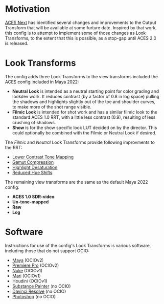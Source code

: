 # Motivation

[ACES Next](https://community.acescentral.com/c/aces-development-acesnext/67) has identified several changes and improvements to the Output Transform that will be available at some furture date. Inspired by that work,  this config is to attempt to implement some of those changes as Look Transforms, to the extent that this is possible, as a stop-gap until ACES 2.0 is released.

# Look Transforms
  
The config adds three Look Transforms to the view transforms included the ACES config included in Maya 2022:

- **Neutral Look**
   is intended as a neutral starting point for color grading and lookdev work. It reduces contrast (by a factor of 0.8 in log space) pulling the shadows and highlights slightly out of the toe and shoulder curves, to make more of the shot range visible. 
- **Filmic Look**
   is intended for shot work and has a similar filmic look to the standard ACES 1.0 RRT, with a little less contrast (0.9), resulting of less crushing of shadows. 
- **Show** is for the show specific look LUT decided on by the director. This could optionally be combined with the Filmic or Neutral Look if desired.

The *Filmic* and *Neutral* Look Transforms provide following improvments to the RRT:
  - [Lower Contrast Tone Mapping](../docs/tonemap.md)
  - [Gamut Compression](../docs/gamut.md)
  - [Highlight Desaturation](../docs/highlight.md)
  - [Reduced Hue Shifts](../docs/chroma.md)
  
The remaining view transforms are the same as the default Maya 2022 config.

- **ACES 1.0 SDR-video**
- **Un-tone-mapped** 
- **Raw** 
- **Log**

# Software

Instructions for use of the config's Look Transforms is various software, including those that do not support OCIO:

- [Maya](../docs/Maya.md) (OCIOv2)
- [Premiere Pro](../docs/Premiere.md) (OCIOv2)
- [Nuke](../docs/Nuke.md) (OCIOv1)
- [Mari](../docs/Mari.md) (OCIOv1)
- Houdini (OCIOv1)
- [Substance Painter](../docs/Substance.md) (no OCIO)
- [Davinci Resolve](../docs/Resolve.md) (no OCIO)
- [Photoshop](../docs/Photoshop_v2.md) (no OCIO)
  
  



  



